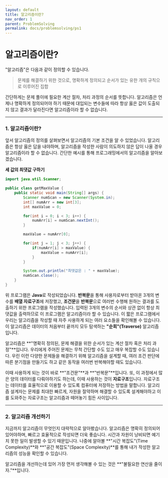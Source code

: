 ```yaml
---
layout: default
title: 알고리즘이란?
nav_order: 1
parent: ProblemSolving
permalink: docs/problemsolving/ps1
---
```


# 알고리즘이란?   

"알고리즘"은 다음과 같이 정의할 수 있습니다.

> 문제를 해결하기 위한 것으로, 명확하게 정의되고 순서가 있는 유한 개의 규칙으로 이루어진 집합

간단하게는 문제 풀이에 필요한 계산 절차, 처리 과정의 순서를 뜻합니다. 알고리즘은 언제나 명확하게 정의되어야 하기 때문에 대입되는 변수들에 따라 항상 옳은 값이 도출되지 않고 결과가 달라진다면 알고리즘이라 할 수 없습니다.

---

### 1. 알고리즘이란?
   
앞서 알고리즘의 정의를 살펴보면서 알고리즘의 기본 조건을 알 수 있었습니다. 알고리즘은 항상 옳은 답을 내야하며, 알고리즘을 작성한 사람이 의도하지 않은 답이 나올 경우 알고리즘이라 할 수 없습니다. 간단한 예시를 통해 프로그래밍에서의 알고리즘을 알아보겠습니다. 
   
**세 값의 최댓값 구하기**

```java
import java.util.Scanner;

public class getMaxValue {
    public static void main(String[] args) {
        Scanner numScan = new Scanner(System.in);
        int[] numArr = new int[3];
        int maxValue = 0;

        for(int i = 0; i < 3; i++) {
            numArr[i] = numScan.nextInt();
        }

        maxValue = numArr[0];

        for(int j = 1; j < 3; j++) {
            if(numArr[i] > maxValue) {
                maxValue = numArr[i];
            }
        }

        System.out.println("최댓값은 : " + maxValue);
        numScan.close();
    }
}
```
   
위 프로그램은 **Java**로 작성되었습니다. **반복문**을 통해 사용자로부터 받아온 3개의 변수를 **배열 자료구조**에 저장했고, **조건문**을 **반복문**으로 여러번 수행해 원하는 결과를 도출하기 위한 프로그램을 작성했습니다. 입력된 3개의 변수의 순서와 상관 없이 항상 최댓값을 출력하므로 이 프로그램은 알고리즘이라 할 수 있습니다. 이 짧은 프로그램에서 우리는 알고리즘을 작성할 때 자주 사용하게 되는 여러 요소들을 확인해볼 수 있습니다. 이 알고리즘은 데이터의 처음부터 끝까지 모두 탐색하는 **"순회"(Traverse)** 알고리즘입니다.   
   
알고리즘은 **"명확히 정의된, 문제 해결을 위한 순서가 있는 계산 절차 혹은 처리 과정"**입니다. 우리에게 주어진 문제는 무척 간단할 수도 있고 매우 복잡할 수도 있습니다. 우린 이런 다양한 문제들을 해결하기 위해 알고리즘을 설계할 때, 여러 조건 판단에 따른 분기점을 만들기도 하고 같은 동작을 여러번 반복해야할 때도 있습니다.   
   
이때 사용하게 되는 것이 바로 **"조건문"**과 **"반복문"**입니다. 또, 이 과정에서 많은 양의 데이터를 다뤄야하기도 하는데, 이때 사용하는 것이 **자료구조**입니다. 자료구조는 데이터를 효율적으로 이용할 수 있도록 컴퓨터에 저장하는 방법을 말합니다. 알고리즘 설계자는 문제를 최대한 빠르게, 자원을 절약하며 해결할 수 있도록 설계해야하고 이를 도와주는 자료구조는 알고리즘과 떼어놓기 힘든 사이입니다.

---

### 2. 알고리즘 개선하기

지금까지 알고리즘이 무엇인지 대략적으로 알아봤습니다. 알고리즘은 명확히 정의되어 있어야하며, 빠르고 효율적으로 작성되면 더욱 좋습니다. 시간과 자원이 낭비되면 예기치 못한 일이 발생할 수 있기 때문입니다. 나중에 알아볼 **"시간 복잡도"(Time Complexity)**와 **"공간 복잡도"(Space Complexity)**를 통해 내가 작성한 알고리즘의 성능을 확인할 수 있습니다.

알고리즘을 개선하는데 있어 가장 먼저 생각해볼 수 있는 것은 **"불필요한 연산을 줄이자."**입니다.